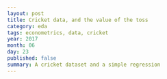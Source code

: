 ```yaml
---
layout: post
title: Cricket data, and the value of the toss
category: eda
tags: econometrics, data, cricket
year: 2017
month: 06
day: 23
published: false
summary: A cricket dataset and a simple regression
---
```



